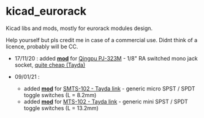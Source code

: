 # kicad_eurorack

Kicad libs and mods, mostly for eurorack modules design. 

Help yourself but pls credit me in case of a commercial use. Didnt think of a licence, probably will be CC. 


- 17/11/20 : added [__mod__](https://github.com/pierstu/kicad_eurorack/blob/main/pj-323m.kicad_mod) for [Qingpu PJ-323M](http://www.qingpu-electronics.com/en/products/WQP-PJ323M-337.html) - 1/8" RA switched mono jack socket, [quite cheap (Tayda)](https://www.taydaelectronics.com/pj-323m-3-5-mm-mono-phone-jack.html)

- 09/01/21 : 
  - added [__mod__](https://github.com/pierstu/kicad_eurorack/blob/main/STMS-102-Micro_Toggle_Switch_SPDT.kicad_mod) for [SMTS-102 - Tayda link](https://www.taydaelectronics.com/electromechanical/switches-key-pad/toggle-switch/micro-toggle-switch-spdt-on-on.html) - generic micro SPST / SPDT toggle switches (L = 8.2mm)
  - added [__mod__](https://github.com/pierstu/kicad_eurorack/blob/main/MTS-102_Mini_Toggle_Switch.kicad_mod) for [MTS-102 - Tayda link](https://www.taydaelectronics.com/electromechanical/switches-key-pad/toggle-switch/mini-toggle-switch-spdt-on-on.html) - generic mini SPST / SPDT toggle switches (L = 13.2mm)
